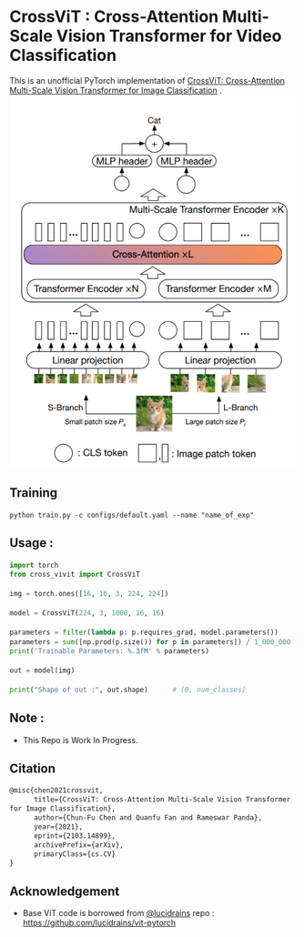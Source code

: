 # CrossViT : Cross-Attention Multi-Scale Vision Transformer for Video Classification
This is an unofficial PyTorch implementation of [CrossViT: Cross-Attention Multi-Scale Vision Transformer for Image Classification](https://arxiv.org/abs/2103.14899) .
![](assets/model.PNG)




## Training
```
python train.py -c configs/default.yaml --name "name_of_exp"
```
## Usage :
```python
import torch
from cross_vivit import CrossViT

img = torch.ones([16, 16, 3, 224, 224])

model = CrossViT(224, 3, 1000, 16, 16)

parameters = filter(lambda p: p.requires_grad, model.parameters())
parameters = sum([np.prod(p.size()) for p in parameters]) / 1_000_000
print('Trainable Parameters: %.3fM' % parameters)

out = model(img)

print("Shape of out :", out.shape)      # [B, num_classes]


```


## Note :
* This Repo is Work In Progress.

## Citation
```
@misc{chen2021crossvit,
      title={CrossViT: Cross-Attention Multi-Scale Vision Transformer for Image Classification}, 
      author={Chun-Fu Chen and Quanfu Fan and Rameswar Panda},
      year={2021},
      eprint={2103.14899},
      archivePrefix={arXiv},
      primaryClass={cs.CV}
}
```

## Acknowledgement
* Base ViT code is borrowed from [@lucidrains](https://github.com/lucidrains) repo : https://github.com/lucidrains/vit-pytorch
